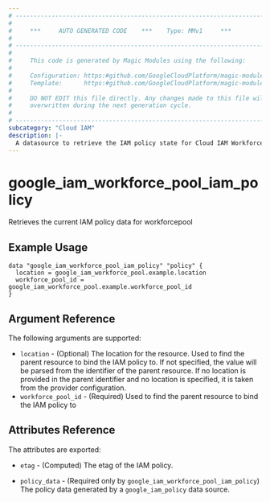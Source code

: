 ```yaml
---
# ----------------------------------------------------------------------------
#
#     ***     AUTO GENERATED CODE    ***    Type: MMv1     ***
#
# ----------------------------------------------------------------------------
#
#     This code is generated by Magic Modules using the following:
#
#     Configuration: https:#github.com/GoogleCloudPlatform/magic-modules/tree/main/mmv1/products/iamworkforcepool/WorkforcePool.yaml
#     Template:      https:#github.com/GoogleCloudPlatform/magic-modules/tree/main/mmv1/templates/terraform/datasource_iam.html.markdown.tmpl
#
#     DO NOT EDIT this file directly. Any changes made to this file will be
#     overwritten during the next generation cycle.
#
# ----------------------------------------------------------------------------
subcategory: "Cloud IAM"
description: |-
  A datasource to retrieve the IAM policy state for Cloud IAM WorkforcePool
---
```



# google_iam_workforce_pool_iam_policy

Retrieves the current IAM policy data for workforcepool


## Example Usage


```hcl
data "google_iam_workforce_pool_iam_policy" "policy" {
  location = google_iam_workforce_pool.example.location
  workforce_pool_id = google_iam_workforce_pool.example.workforce_pool_id
}
```

## Argument Reference

The following arguments are supported:

* `location` - (Optional) The location for the resource. Used to find the parent resource to bind the IAM policy to. If not specified,
  the value will be parsed from the identifier of the parent resource. If no location is provided in the parent identifier and no
  location is specified, it is taken from the provider configuration.
* `workforce_pool_id` - (Required) Used to find the parent resource to bind the IAM policy to

## Attributes Reference

The attributes are exported:

* `etag` - (Computed) The etag of the IAM policy.

* `policy_data` - (Required only by `google_iam_workforce_pool_iam_policy`) The policy data generated by
  a `google_iam_policy` data source.
